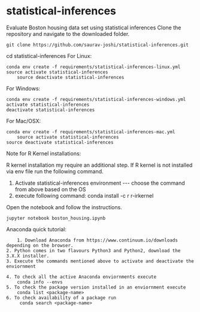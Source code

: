 # statistical-inferences
Evaluate Boston housing data set  using statistical inferences
Clone the repository and navigate to the downloaded folder.

	git clone https://github.com/saurav-joshi/statistical-inferences.git
  
  cd statistical-inferences
  For Linux:

	conda env create -f requirements/statistical-inferences-linux.yml
	source activate statistical-inferences
        source deactivate statistical-inferences
For Windows:

	conda env create -f requirements/statistical-inferences-windows.yml
	activate statistical-inferences
	deactivate statistical-inferences


For Mac/OSX:

	conda env create -f requirements/statistical-inferences-mac.yml
        source activate statistical-inferences
	source deactivate statistical-inferences

Note for R Kernel installations: 

R kernel installation my require an additional step. If R kernel is not installed via env file run the following command. 

1. Activate statistical-inferences environment --- choose the command from above based on the OS
2. execute following command:
      conda install -c r r-irkernel
	
Open the notebook and follow the instructions.

	jupyter notebook boston_housing.ipynb

Anaconda quick tutorial:

        1. Download Anaconda from https://www.continuum.io/downloads depending on the browser. 
	2. Python comes in two flavours Python3 and Python2, download the 3.X.X installer. 
	3. Execute the commands mentioned above to activate and deactivate the enviornment
	
	4. To check all the active Anaconda enviornments execute
	    conda info --envs
	5. To check the package version installed in an enviornment execute
	    conda list <package-name>
	6. To check availability of a package run
	     conda search <package-name>
	
